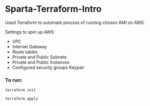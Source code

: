 # Sparta-Terraform-Intro

Used Terraform to automate process of running chosen AMI on AWS.

Settings to spin up AWS:

 - VPC
 - Internet Gateway
 - Route tables
 - Private and Public Subnets
 - Private and Public Instances
 - Configured security groups
Keypair

### To run:

`terraform init`

`terraform apply`
